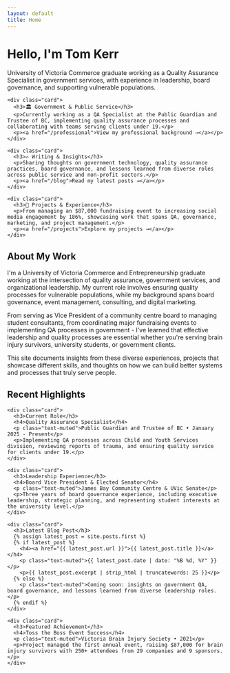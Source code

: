 ```yaml
---
layout: default
title: Home
---
```


<div class="hero">
  <h1>Hello, I'm Tom Kerr</h1>
  <p>University of Victoria Commerce graduate working as a Quality Assurance Specialist in government services, with experience in leadership, board governance, and supporting vulnerable populations.</p>
</div>

<section class="content-section">
  <div class="section-grid">
    
    <div class="card">
      <h3>🏛️ Government & Public Service</h3>
      <p>Currently working as a QA Specialist at the Public Guardian and Trustee of BC, implementing quality assurance processes and collaborating with teams serving clients under 19.</p>
      <p><a href="/professional">View my professional background →</a></p>
    </div>

    <div class="card">
      <h3>✍️ Writing & Insights</h3>
      <p>Sharing thoughts on government technology, quality assurance practices, board governance, and lessons learned from diverse roles across public service and non-profit sectors.</p>
      <p><a href="/blog">Read my latest posts →</a></p>
    </div>

    <div class="card">
      <h3>🚀 Projects & Experience</h3>
      <p>From managing an $87,000 fundraising event to increasing social media engagement by 186%, showcasing work that spans QA, governance, marketing, and project management.</p>
      <p><a href="/projects">Explore my projects →</a></p>
    </div>

  </div>
</section>

<section class="content-section">
  <h2>About My Work</h2>
  <p>I'm a University of Victoria Commerce and Entrepreneurship graduate working at the intersection of quality assurance, government services, and organizational leadership. My current role involves ensuring quality processes for vulnerable populations, while my background spans board governance, event management, consulting, and digital marketing.</p>
  
  <p>From serving as Vice President of a community centre board to managing student consultants, from coordinating major fundraising events to implementing QA processes in government - I've learned that effective leadership and quality processes are essential whether you're serving brain injury survivors, university students, or government clients.</p>
  
  <p>This site documents insights from these diverse experiences, projects that showcase different skills, and thoughts on how we can build better systems and processes that truly serve people.</p>
</section>

<section class="content-section">
  <h2>Recent Highlights</h2>
  <div class="section-grid">
    
    <div class="card">
      <h3>Current Role</h3>
      <h4>Quality Assurance Specialist</h4>
      <p class="text-muted">Public Guardian and Trustee of BC • January 2025 - Present</p>
      <p>Implementing QA processes across Child and Youth Services division, reviewing reports of trauma, and ensuring quality service for clients under 19.</p>
    </div>
    
    <div class="card">
      <h3>Leadership Experience</h3>
      <h4>Board Vice President & Elected Senator</h4>
      <p class="text-muted">James Bay Community Centre & UVic Senate</p>
      <p>Three years of board governance experience, including executive leadership, strategic planning, and representing student interests at the university level.</p>
    </div>

    <div class="card">
      <h3>Latest Blog Post</h3>
      {% assign latest_post = site.posts.first %}
      {% if latest_post %}
        <h4><a href="{{ latest_post.url }}">{{ latest_post.title }}</a></h4>
        <p class="text-muted">{{ latest_post.date | date: "%B %d, %Y" }}</p>
        <p>{{ latest_post.excerpt | strip_html | truncatewords: 25 }}</p>
      {% else %}
        <p class="text-muted">Coming soon: insights on government QA, board governance, and lessons learned from diverse leadership roles.</p>
      {% endif %}
    </div>

    <div class="card">
      <h3>Featured Achievement</h3>
      <h4>Toss the Boss Event Success</h4>
      <p class="text-muted">Victoria Brain Injury Society • 2021</p>
      <p>Project managed the first annual event, raising $87,000 for brain injury survivors with 250+ attendees from 29 companies and 9 sponsors.</p>
    </div>

  </div>
</section>